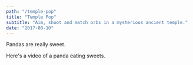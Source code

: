 ```yaml
---
path: "/temple-pop"
title: "Temple Pop"
subtitle: "Aim, shoot and match orbs in a mysterious ancient temple."
date: "2017-08-10"
---
```


Pandas are really sweet.

Here's a video of a panda eating sweets.
